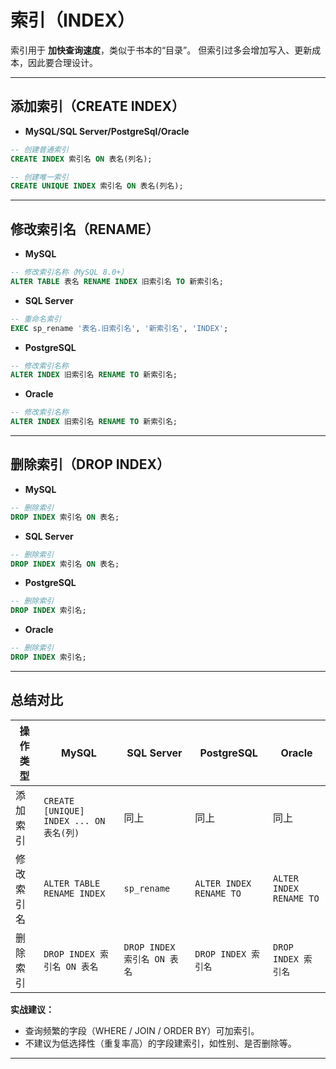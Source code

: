 
# 索引（INDEX）  

索引用于 **加快查询速度**，类似于书本的“目录”。
但索引过多会增加写入、更新成本，因此要合理设计。

---

## 添加索引（CREATE INDEX）

- **MySQL/SQL Server/PostgreSql/Oracle**

```sql
-- 创建普通索引
CREATE INDEX 索引名 ON 表名(列名);

-- 创建唯一索引
CREATE UNIQUE INDEX 索引名 ON 表名(列名);

```

---

## 修改索引名（RENAME）

- **MySQL**

```sql
-- 修改索引名称（MySQL 8.0+）
ALTER TABLE 表名 RENAME INDEX 旧索引名 TO 新索引名;
```

- **SQL Server**
  
```sql
-- 重命名索引
EXEC sp_rename '表名.旧索引名', '新索引名', 'INDEX';
```

- **PostgreSQL**

```sql
-- 修改索引名称
ALTER INDEX 旧索引名 RENAME TO 新索引名;
```

- **Oracle**

```sql
-- 修改索引名称
ALTER INDEX 旧索引名 RENAME TO 新索引名;
```

---

## 删除索引（DROP INDEX）

- **MySQL**
  
```sql
-- 删除索引
DROP INDEX 索引名 ON 表名;
```

- **SQL Server**

```sql
-- 删除索引
DROP INDEX 索引名 ON 表名;
```

- **PostgreSQL**

```sql
-- 删除索引
DROP INDEX 索引名;
```

- **Oracle**

```sql
-- 删除索引
DROP INDEX 索引名;
```

---

## 总结对比

| 操作类型 | MySQL | SQL Server | PostgreSQL | Oracle |
|-----------|--------|-------------|--------------|----------|
| 添加索引 | `CREATE [UNIQUE] INDEX ... ON 表名(列)` | 同上 | 同上 | 同上 |
| 修改索引名 | `ALTER TABLE RENAME INDEX` | `sp_rename` | `ALTER INDEX RENAME TO` | `ALTER INDEX RENAME TO` |
| 删除索引 | `DROP INDEX 索引名 ON 表名` | `DROP INDEX 索引名 ON 表名` | `DROP INDEX 索引名` | `DROP INDEX 索引名` |

 **实战建议：**

- 查询频繁的字段（WHERE / JOIN / ORDER BY）可加索引。
- 不建议为低选择性（重复率高）的字段建索引，如性别、是否删除等。

---
